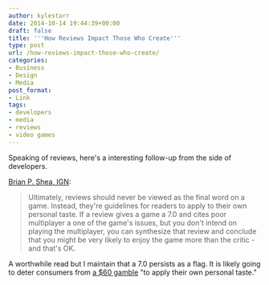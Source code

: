 ```yaml
---
author: kylestarr
date: 2014-10-14 19:44:39+00:00
draft: false
title: '''How Reviews Impact Those Who Create'''
type: post
url: /how-reviews-impact-those-who-create/
categories:
- Business
- Design
- Media
post_format:
- Link
tags:
- developers
- media
- reviews
- video games
---
```


Speaking of reviews, here's a interesting follow-up from the side of developers.

[Brian P. Shea, IGN](http://www.ign.com/articles/2014/10/14/the-rating-game-how-reviews-impact-those-who-create):


<blockquote>Ultimately, reviews should never be viewed as the final word on a game. Instead, they're guidelines for readers to apply to their own personal taste. If a review gives a game a 7.0 and cites poor multiplayer a one of the game's issues, but you don't intend on playing the multiplayer, you can synthesize that review and conclude that you might be very likely to enjoy the game more than the critic - and that's OK.</blockquote>


A worthwhile read but I maintain that a 7.0 persists as a flag. It is likely going to deter consumers from [a $60 gamble](https://www.zerocounts.net/2014/10/14/a-60-gamble/) "to apply their own personal taste."
